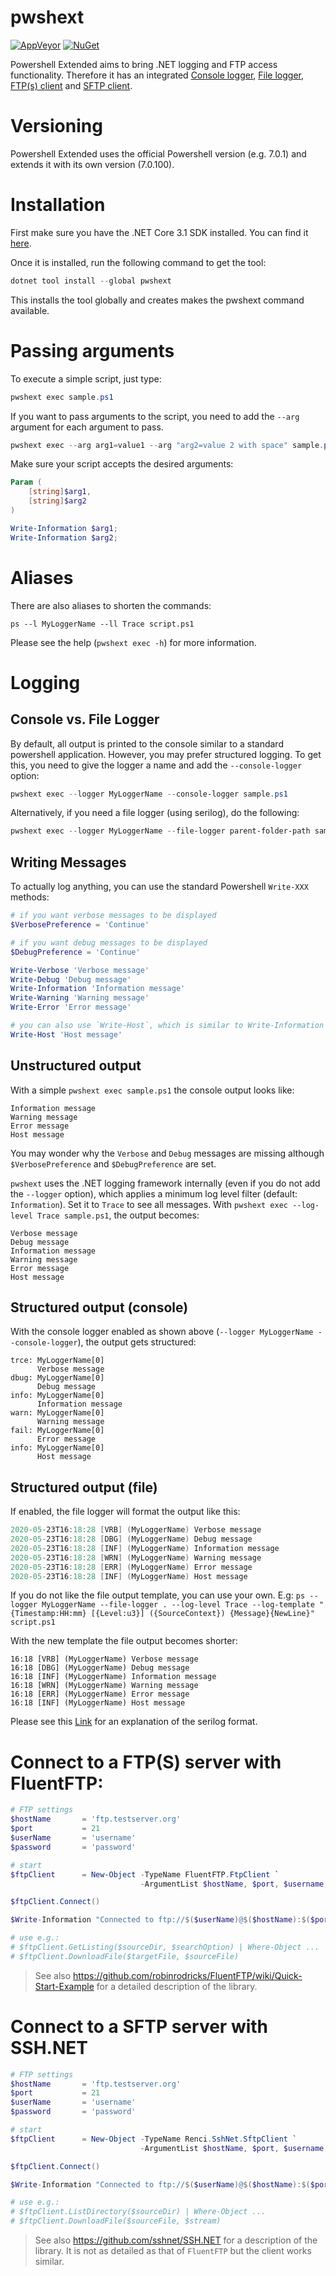 # pwshext

[![AppVeyor](https://ci.appveyor.com/api/projects/status/github/apollo3zehn/pwshext?svg=true)](https://ci.appveyor.com/project/Apollo3zehn/pwshext)
[![NuGet](https://img.shields.io/nuget/vpre/pwshext.svg)](https://www.nuget.org/packages?q=pwshext)

Powershell Extended aims to bring .NET logging and FTP access functionality. Therefore it has an integrated [Console logger](https://docs.microsoft.com/en-us/aspnet/core/fundamentals/logging/?view=aspnetcore-3.1#console), [File logger](https://github.com/serilog/serilog), [FTP(s) client](https://github.com/robinrodricks/FluentFTP) and [SFTP client](https://github.com/sshnet/SSH.NET).

# Versioning
Powershell Extended uses the official Powershell version (e.g. 7.0.1) and extends it with its own version (7.0.100).

# Installation
First make sure you have the .NET Core 3.1 SDK installed. You can find it [here](https://dotnet.microsoft.com/download/dotnet-core/3.1).

Once it is installed, run the following command to get the tool:

```powershell
dotnet tool install --global pwshext
```

This installs the tool globally and creates makes the pwshext command available.

# Passing arguments

To execute a simple script, just type:
```powershell
pwshext exec sample.ps1
```

If you want to pass arguments to the script, you need to add the `--arg` argument for each argument to pass.

```powershell
pwshext exec --arg arg1=value1 --arg "arg2=value 2 with space" sample.ps1
```

Make sure your script accepts the desired arguments:

```powershell
Param (
    [string]$arg1,
    [string]$arg2
)

Write-Information $arg1;
Write-Information $arg2;
```

# Aliases

There are also aliases to shorten the commands:

`ps --l MyLoggerName --ll Trace script.ps1`

Please see the help (`pwshext exec -h`) for more information.

# Logging

## Console vs. File Logger
By default, all output is printed to the console similar to a standard powershell application. However, you may prefer structured logging. To get this, you need to give the logger a name and add the `--console-logger` option:
```powershell
pwshext exec --logger MyLoggerName --console-logger sample.ps1
```

Alternatively, if you need a file logger (using serilog), do the following:

```powershell
pwshext exec --logger MyLoggerName --file-logger parent-folder-path sample.ps1
```

## Writing Messages
To actually log anything, you can use the standard Powershell `Write-XXX` methods:

```powershell
# if you want verbose messages to be displayed
$VerbosePreference = 'Continue'

# if you want debug messages to be displayed
$DebugPreference = 'Continue'

Write-Verbose 'Verbose message'
Write-Debug 'Debug message'
Write-Information 'Information message'
Write-Warning 'Warning message'
Write-Error 'Error message'

# you can also use `Write-Host`, which is similar to Write-Information
Write-Host 'Host message'
```

## Unstructured output

With a simple `pwshext exec sample.ps1` the console output looks like:

```
Information message
Warning message
Error message
Host message
```

You may wonder why the `Verbose` and `Debug` messages are missing although `$VerbosePreference` and `$DebugPreference` are set.

`pwshext` uses the .NET logging framework internally (even if you do not add the `--logger` option), which applies a minimum log level filter (default: `Information`). Set it to `Trace` to see all messages. With `pwshext exec --log-level Trace sample.ps1`, the output becomes:

```
Verbose message
Debug message
Information message
Warning message
Error message
Host message
```

## Structured output (console)

With the console logger enabled as shown above (`--logger MyLoggerName --console-logger`), the output gets structured:
```
trce: MyLoggerName[0]
      Verbose message
dbug: MyLoggerName[0]
      Debug message
info: MyLoggerName[0]
      Information message
warn: MyLoggerName[0]
      Warning message
fail: MyLoggerName[0]
      Error message
info: MyLoggerName[0]
      Host message
```

## Structured output (file)

If enabled, the file logger will format the output like this:

```powershell
2020-05-23T16:18:28 [VRB] (MyLoggerName) Verbose message
2020-05-23T16:18:28 [DBG] (MyLoggerName) Debug message
2020-05-23T16:18:28 [INF] (MyLoggerName) Information message
2020-05-23T16:18:28 [WRN] (MyLoggerName) Warning message
2020-05-23T16:18:28 [ERR] (MyLoggerName) Error message
2020-05-23T16:18:28 [INF] (MyLoggerName) Host message
```

If you do not like the file output template, you can use your own. E.g:
`ps --logger MyLoggerName --file-logger . --log-level Trace --log-template "{Timestamp:HH:mm} [{Level:u3}] ({SourceContext}) {Message}{NewLine}" script.ps1`

With the new template the file output becomes shorter:
```
16:18 [VRB] (MyLoggerName) Verbose message
16:18 [DBG] (MyLoggerName) Debug message
16:18 [INF] (MyLoggerName) Information message
16:18 [WRN] (MyLoggerName) Warning message
16:18 [ERR] (MyLoggerName) Error message
16:18 [INF] (MyLoggerName) Host message
```

Please see this [Link](https://github.com/serilog/serilog/wiki/Formatting-Output) for an explanation of the serilog format.

# Connect to a FTP(S) server with FluentFTP:

```powershell
# FTP settings
$hostName       = 'ftp.testserver.org'
$port           = 21
$userName       = 'username'
$password       = 'password'

# start
$ftpClient      = New-Object -TypeName FluentFTP.FtpClient `
                             -ArgumentList $hostName, $port, $username, $password

$ftpClient.Connect()

$Write-Information "Connected to ftp://$($userName)@$($hostName):$($port)."

# use e.g.:
# $ftpClient.GetListing($sourceDir, $searchOption) | Where-Object ...
# $ftpClient.DownloadFile($targetFile, $sourceFile)
```

> See also https://github.com/robinrodricks/FluentFTP/wiki/Quick-Start-Example for a detailed description of the library.

# Connect to a SFTP server with SSH.NET

```powershell
# FTP settings
$hostName       = 'ftp.testserver.org'
$port           = 21
$userName       = 'username'
$password       = 'password'

# start
$ftpClient      = New-Object -TypeName Renci.SshNet.SftpClient `
                             -ArgumentList $hostName, $port, $username, $password

$ftpClient.Connect()

$Write-Information "Connected to ftp://$($userName)@$($hostName):$($port)."

# use e.g.:
# $ftpClient.ListDirectory($sourceDir) | Where-Object ...
# $ftpClient.DownloadFile($sourceFile, $stream)
```

> See also https://github.com/sshnet/SSH.NET for a description of the library. It is not as detailed as that of `FluentFTP` but the client works similar.
